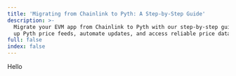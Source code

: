 ```yaml
---
title: 'Migrating from Chainlink to Pyth: A Step-by-Step Guide'
description: >-
  Migrate your EVM app from Chainlink to Pyth with our step-by-step guide. Set
  up Pyth price feeds, automate updates, and access reliable price data.
full: false
index: false
---
```


Hello
